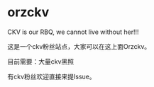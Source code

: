 # orzckv

CKV is our RBQ, we cannot live without her!!!

这是一个ckv粉丝站点，大家可以在这上面Orzckv。

目前需要：大量ckv黑照

有ckv粉丝欢迎直接来提Issue。
